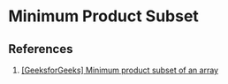 # Minimum Product Subset

## References

1. [[GeeksforGeeks] Minimum product subset of an array](https://www.geeksforgeeks.org/minimum-product-subset-array/)
